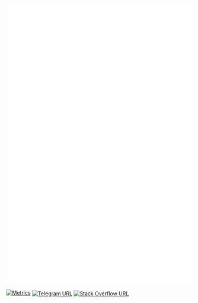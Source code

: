 ![Metrics](/github-metrics.svg)


[![Metrics](https://github.com/Henriquelay/Henriquelay/actions/workflows/metrics.yml/badge.svg)](https://github.com/Henriquelay/Henriquelay/actions/workflows/metrics.yml)
[<img align="center" src="https://upload.wikimedia.org/wikipedia/commons/8/82/Telegram_logo.svg" alt="Telegram URL" width="36">](https://t.me/Henriquelay)
[<img align="center" src="https://upload.wikimedia.org/wikipedia/commons/e/ef/Stack_Overflow_icon.svg" alt="Stack Overflow URL" width="36">](https://stackoverflow.com/users/12921102/henriquelay)
